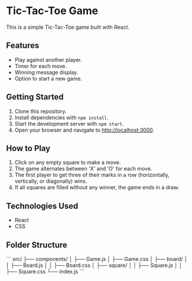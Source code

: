 # Tic-Tac-Toe Game

This is a simple Tic-Tac-Toe game built with React.

## Features

- Play against another player.
- Timer for each move.
- Winning message display.
- Option to start a new game.

## Getting Started

1. Clone this repository.
2. Install dependencies with `npm install`.
3. Start the development server with `npm start`.
4. Open your browser and navigate to [http://localhost:3000](http://localhost:3000).

## How to Play

1. Click on any empty square to make a move.
2. The game alternates between 'X' and 'O' for each move.
3. The first player to get three of their marks in a row (horizontally, vertically, or diagonally) wins.
4. If all squares are filled without any winner, the game ends in a draw.

## Technologies Used

- React
- CSS

## Folder Structure

\`\`\`
src/
├── components/
│   ├── Game.js
│   ├── Game.css
│   ├── board/
│   │   ├── Board.js
│   │   ├── Board.css
│   ├── square/
│   │   ├── Square.js
│   │   ├── Square.css
└── index.js
\`\`\`